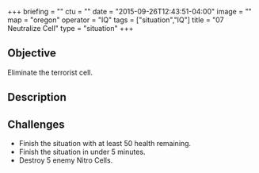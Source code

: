 +++
briefing = ""
ctu = ""
date = "2015-09-26T12:43:51-04:00"
image = ""
map = "oregon"
operator = "IQ"
tags = ["situation","IQ"]
title = "07 Neutralize Cell"
type = "situation"
+++

<!--more-->

## Objective

Eliminate the terrorist cell.

## Description


## Challenges

* Finish the situation with at least 50 health remaining.
* Finish the situation in under 5 minutes.
* Destroy 5 enemy Nitro Cells.
